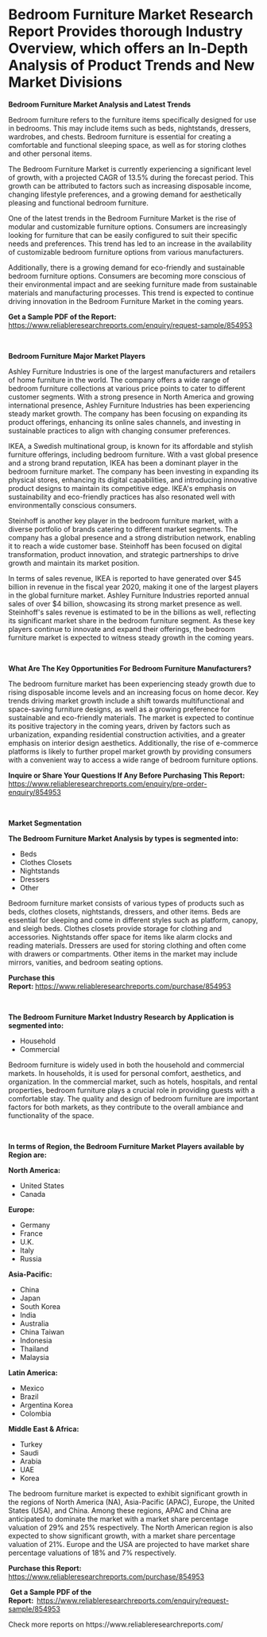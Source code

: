 <p><h1>Bedroom Furniture Market Research Report Provides thorough Industry Overview, which offers an In-Depth Analysis of Product Trends and New Market Divisions</h1></p><p><strong>Bedroom Furniture Market Analysis and Latest Trends</strong></p>
<p><p>Bedroom furniture refers to the furniture items specifically designed for use in bedrooms. This may include items such as beds, nightstands, dressers, wardrobes, and chests. Bedroom furniture is essential for creating a comfortable and functional sleeping space, as well as for storing clothes and other personal items.</p><p>The Bedroom Furniture Market is currently experiencing a significant level of growth, with a projected CAGR of 13.5% during the forecast period. This growth can be attributed to factors such as increasing disposable income, changing lifestyle preferences, and a growing demand for aesthetically pleasing and functional bedroom furniture.</p><p>One of the latest trends in the Bedroom Furniture Market is the rise of modular and customizable furniture options. Consumers are increasingly looking for furniture that can be easily configured to suit their specific needs and preferences. This trend has led to an increase in the availability of customizable bedroom furniture options from various manufacturers.</p><p>Additionally, there is a growing demand for eco-friendly and sustainable bedroom furniture options. Consumers are becoming more conscious of their environmental impact and are seeking furniture made from sustainable materials and manufacturing processes. This trend is expected to continue driving innovation in the Bedroom Furniture Market in the coming years.</p></p>
<p><strong>Get a Sample PDF of the Report:&nbsp;</strong> <a href="https://www.reliableresearchreports.com/enquiry/request-sample/854953">https://www.reliableresearchreports.com/enquiry/request-sample/854953</a></p>
<p>&nbsp;</p>
<p><strong>Bedroom Furniture Major Market Players</strong></p>
<p><p>Ashley Furniture Industries is one of the largest manufacturers and retailers of home furniture in the world. The company offers a wide range of bedroom furniture collections at various price points to cater to different customer segments. With a strong presence in North America and growing international presence, Ashley Furniture Industries has been experiencing steady market growth. The company has been focusing on expanding its product offerings, enhancing its online sales channels, and investing in sustainable practices to align with changing consumer preferences.</p><p>IKEA, a Swedish multinational group, is known for its affordable and stylish furniture offerings, including bedroom furniture. With a vast global presence and a strong brand reputation, IKEA has been a dominant player in the bedroom furniture market. The company has been investing in expanding its physical stores, enhancing its digital capabilities, and introducing innovative product designs to maintain its competitive edge. IKEA's emphasis on sustainability and eco-friendly practices has also resonated well with environmentally conscious consumers.</p><p>Steinhoff is another key player in the bedroom furniture market, with a diverse portfolio of brands catering to different market segments. The company has a global presence and a strong distribution network, enabling it to reach a wide customer base. Steinhoff has been focused on digital transformation, product innovation, and strategic partnerships to drive growth and maintain its market position.</p><p>In terms of sales revenue, IKEA is reported to have generated over $45 billion in revenue in the fiscal year 2020, making it one of the largest players in the global furniture market. Ashley Furniture Industries reported annual sales of over $4 billion, showcasing its strong market presence as well. Steinhoff's sales revenue is estimated to be in the billions as well, reflecting its significant market share in the bedroom furniture segment. As these key players continue to innovate and expand their offerings, the bedroom furniture market is expected to witness steady growth in the coming years.</p></p>
<p>&nbsp;</p>
<p><strong>What Are The Key Opportunities For Bedroom Furniture Manufacturers?</strong></p>
<p><p>The bedroom furniture market has been experiencing steady growth due to rising disposable income levels and an increasing focus on home decor. Key trends driving market growth include a shift towards multifunctional and space-saving furniture designs, as well as a growing preference for sustainable and eco-friendly materials. The market is expected to continue its positive trajectory in the coming years, driven by factors such as urbanization, expanding residential construction activities, and a greater emphasis on interior design aesthetics. Additionally, the rise of e-commerce platforms is likely to further propel market growth by providing consumers with a convenient way to access a wide range of bedroom furniture options.</p></p>
<p><strong>Inquire or Share Your Questions If Any Before Purchasing This Report:</strong> <a href="https://www.reliableresearchreports.com/enquiry/pre-order-enquiry/854953">https://www.reliableresearchreports.com/enquiry/pre-order-enquiry/854953</a></p>
<p>&nbsp;</p>
<p><strong>Market Segmentation</strong></p>
<p><strong>The Bedroom Furniture Market Analysis by types is segmented into:</strong></p>
<p><ul><li>Beds</li><li>Clothes Closets</li><li>Nightstands</li><li>Dressers</li><li>Other</li></ul></p>
<p><p>Bedroom furniture market consists of various types of products such as beds, clothes closets, nightstands, dressers, and other items. Beds are essential for sleeping and come in different styles such as platform, canopy, and sleigh beds. Clothes closets provide storage for clothing and accessories. Nightstands offer space for items like alarm clocks and reading materials. Dressers are used for storing clothing and often come with drawers or compartments. Other items in the market may include mirrors, vanities, and bedroom seating options.</p></p>
<p><strong>Purchase this Report:&nbsp;</strong><a href="https://www.reliableresearchreports.com/purchase/854953">https://www.reliableresearchreports.com/purchase/854953</a></p>
<p>&nbsp;</p>
<p><strong>The Bedroom Furniture Market Industry Research by Application is segmented into:</strong></p>
<p><ul><li>Household</li><li>Commercial</li></ul></p>
<p><p>Bedroom furniture is widely used in both the household and commercial markets. In households, it is used for personal comfort, aesthetics, and organization. In the commercial market, such as hotels, hospitals, and rental properties, bedroom furniture plays a crucial role in providing guests with a comfortable stay. The quality and design of bedroom furniture are important factors for both markets, as they contribute to the overall ambiance and functionality of the space.</p></p>
<p>&nbsp;</p>
<p><strong>In terms of Region, the Bedroom Furniture Market Players available by Region are:</strong></p>
<p>
    <p> <strong> North America: </strong>
        <ul>
            <li>United States</li>
            <li>Canada</li>
        </ul>
        </p> 
    <p> <strong> Europe: </strong>
        <ul>
            <li>Germany</li>
            <li>France</li>
            <li>U.K.</li>
            <li>Italy</li>
            <li>Russia</li>
        </ul>
        </p> 
    <p> <strong> Asia-Pacific: </strong>
        <ul>
            <li>China</li>
            <li>Japan</li>
            <li>South Korea</li>
            <li>India</li>
            <li>Australia</li>
            <li>China Taiwan</li>
            <li>Indonesia</li>
            <li>Thailand</li>
            <li>Malaysia</li>
        </ul>
        </p> 
    <p> <strong> Latin America: </strong>
        <ul>
            <li>Mexico</li>
            <li>Brazil</li>
            <li>Argentina Korea</li>
            <li>Colombia</li>
        </ul>
        </p> 
    <p> <strong> Middle East & Africa: </strong>
        <ul>
            <li>Turkey</li>
            <li>Saudi</li>
            <li>Arabia</li>
            <li>UAE</li>
            <li>Korea</li>
        </ul>
    </p>
    </p>
<p><p>The bedroom furniture market is expected to exhibit significant growth in the regions of North America (NA), Asia-Pacific (APAC), Europe, the United States (USA), and China. Among these regions, APAC and China are anticipated to dominate the market with a market share percentage valuation of 29% and 25% respectively. The North American region is also expected to show significant growth, with a market share percentage valuation of 21%. Europe and the USA are projected to have market share percentage valuations of 18% and 7% respectively.</p></p>
<p><strong>Purchase this Report: </strong><a href="https://www.reliableresearchreports.com/purchase/854953">https://www.reliableresearchreports.com/purchase/854953</a></p>
<p>&nbsp;<strong>Get a Sample PDF of the Report:&nbsp;&nbsp;</strong><a href="https://www.reliableresearchreports.com/enquiry/request-sample/854953">https://www.reliableresearchreports.com/enquiry/request-sample/854953</a></p>
<p><strong></strong></p>
<p>Check more reports on https://www.reliableresearchreports.com/</p>